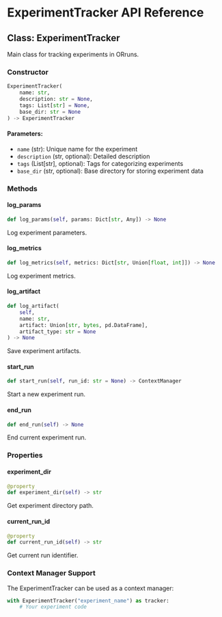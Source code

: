 # ExperimentTracker API Reference

## Class: ExperimentTracker

Main class for tracking experiments in ORruns.

### Constructor

```python
ExperimentTracker(
    name: str,
    description: str = None,
    tags: List[str] = None,
    base_dir: str = None
) -> ExperimentTracker
```

#### Parameters:
- `name` (str): Unique name for the experiment
- `description` (str, optional): Detailed description
- `tags` (List[str], optional): Tags for categorizing experiments
- `base_dir` (str, optional): Base directory for storing experiment data

### Methods

#### log_params
```python
def log_params(self, params: Dict[str, Any]) -> None
```
Log experiment parameters.

#### log_metrics
```python
def log_metrics(self, metrics: Dict[str, Union[float, int]]) -> None
```
Log experiment metrics.

#### log_artifact
```python
def log_artifact(
    self,
    name: str,
    artifact: Union[str, bytes, pd.DataFrame],
    artifact_type: str = None
) -> None
```
Save experiment artifacts.

#### start_run
```python
def start_run(self, run_id: str = None) -> ContextManager
```
Start a new experiment run.

#### end_run
```python
def end_run(self) -> None
```
End current experiment run.

### Properties

#### experiment_dir
```python
@property
def experiment_dir(self) -> str
```
Get experiment directory path.

#### current_run_id
```python
@property
def current_run_id(self) -> str
```
Get current run identifier.

### Context Manager Support

The ExperimentTracker can be used as a context manager:
```python
with ExperimentTracker("experiment_name") as tracker:
    # Your experiment code
```